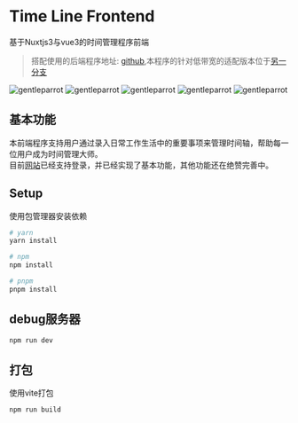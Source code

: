 # Time Line Frontend

基于Nuxtjs3与vue3的时间管理程序前端
> 搭配使用的后端程序地址: [github](https://github.com/yishiyu/TimelineServer),本程序的针对低带宽的适配版本位于[另一分支](https://github.com/zjulzy/TimeLineFrontend/)

![gentleparrot](https://cultofthepartyparrot.com/parrots/hd/gentlemanparrot.gif)
![gentleparrot](https://cultofthepartyparrot.com/parrots/hd/gentlemanparrot.gif)
![gentleparrot](https://cultofthepartyparrot.com/parrots/hd/gentlemanparrot.gif)
![gentleparrot](https://cultofthepartyparrot.com/parrots/hd/gentlemanparrot.gif)
![gentleparrot](https://cultofthepartyparrot.com/parrots/hd/gentlemanparrot.gif)

## 基本功能
本前端程序支持用户通过录入日常工作生活中的重要事项来管理时间轴，帮助每一位用户成为时间管理大师。  
目前[网站](http://time.lenmain.cn/)已经支持登录，并已经实现了基本功能，其他功能还在绝赞完善中。  

## Setup

使用包管理器安装依赖

```bash
# yarn
yarn install

# npm
npm install

# pnpm
pnpm install
```

## debug服务器


```bash
npm run dev
```

## 打包

使用vite打包

```bash
npm run build
```


